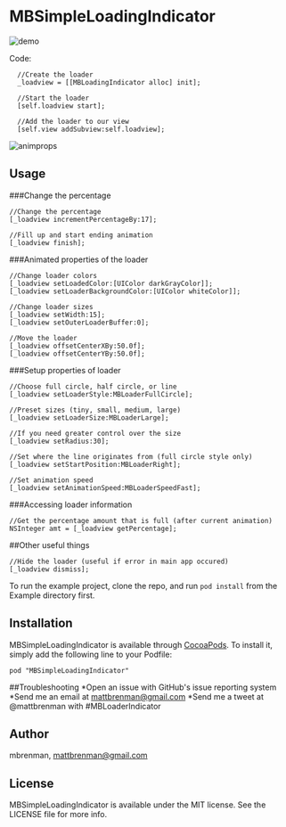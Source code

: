 # MBSimpleLoadingIndicator

![demo](http://i.imgur.com/elIbtCV.gif)

Code:
``` objc
  //Create the loader
  _loadview = [[MBLoadingIndicator alloc] init];
    
  //Start the loader
  [self.loadview start];
    
  //Add the loader to our view
  [self.view addSubview:self.loadview];
```

![animprops](http://i.imgur.com/LVvInDR.png)

## Usage

###Change the percentage
``` objc
//Change the percentage
[_loadview incrementPercentageBy:17];

//Fill up and start ending animation
[_loadview finish];
```

###Animated properties of the loader
``` objc
//Change loader colors
[_loadview setLoadedColor:[UIColor darkGrayColor]];
[_loadview setLoaderBackgroundColor:[UIColor whiteColor]];

//Change loader sizes
[_loadview setWidth:15];
[_loadview setOuterLoaderBuffer:0];

//Move the loader
[_loadview offsetCenterXBy:50.0f];
[_loadview offsetCenterYBy:50.0f];
```

###Setup properties of loader
``` objc
//Choose full circle, half circle, or line
[_loadview setLoaderStyle:MBLoaderFullCircle];

//Preset sizes (tiny, small, medium, large)
[_loadview setLoaderSize:MBLoaderLarge];

//If you need greater control over the size
[_loadview setRadius:30];

//Set where the line originates from (full circle style only)
[_loadview setStartPosition:MBLoaderRight];

//Set animation speed
[_loadview setAnimationSpeed:MBLoaderSpeedFast];
```

###Accessing loader information
``` objc
//Get the percentage amount that is full (after current animation)
NSInteger amt = [_loadview getPercentage];
```

##Other useful things
``` objc
//Hide the loader (useful if error in main app occured)
[_loadview dismiss];
```

To run the example project, clone the repo, and run `pod install` from the Example directory first.

## Installation

MBSimpleLoadingIndicator is available through [CocoaPods](http://cocoapods.org). To install
it, simply add the following line to your Podfile:

    pod "MBSimpleLoadingIndicator"

##Troubleshooting
*Open an issue with GitHub's issue reporting system
*Send me an email at mattbrenman@gmail.com
*Send me a tweet at @mattbrenman with #MBLoaderIndicator

## Author

mbrenman, mattbrenman@gmail.com

## License

MBSimpleLoadingIndicator is available under the MIT license. See the LICENSE file for more info.

